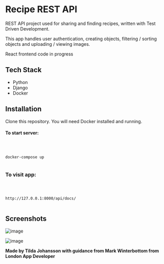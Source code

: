 # Recipe REST API

REST API project used for sharing and finding recipes, written with Test Driven Development.

This app handles user authentication, creating objects, filtering / sorting objects and uploading / viewing images.

React frontend code in progress


## Tech Stack

+ Python
+ Django
+ Docker


## Installation

Clone this repository. You will need Docker installed and running.

#### To start server:

```bash



docker-compose up



```

### To visit app:

```bash



http://127.0.0.1:8000/api/docs/



```


## Screenshots

![image](https://user-images.githubusercontent.com/130234732/282883383-b6641b2b-7182-473c-88fc-1be953728447.png)

![image](https://user-images.githubusercontent.com/130234732/282883803-9e14b795-7442-4018-8d26-32b030f50dc5.png)


**Made by Tilda Johansson with guidance from Mark Winterbottom from London App Developer**
